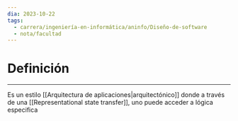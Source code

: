 ```yaml
---
dia: 2023-10-22
tags:
  - carrera/ingeniería-en-informática/aninfo/Diseño-de-software
  - nota/facultad
---
```

# Definición
---
Es un estilo [[Arquitectura de aplicaciones|arquitectónico]] donde a través de una [[Representational state transfer]], uno puede acceder a lógica especifica